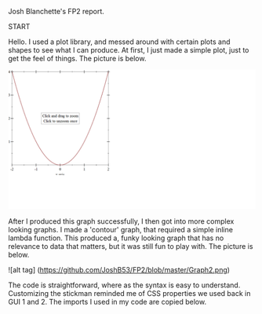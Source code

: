 Josh Blanchette's FP2 report.

START

Hello. I used a plot library, and messed around with certain plots and shapes to see what I can produce.  At first, I just made a simple plot, just to get the feel of things.  The picture is below.

![alt tag](https://github.com/JoshB53/FP2/blob/master/Graph1.png)

After I produced this graph successfully, I then got into more complex looking graphs.  I made a 'contour' graph, that required a simple inline lambda function.  This produced a, funky looking graph that has no relevance to data that matters, but it was still fun to play with.  The picture is below.

![alt tag] (https://github.com/JoshB53/FP2/blob/master/Graph2.png)

The code is straightforward, where as the syntax is easy to understand. Customizing the stickman reminded me of CSS properties we used back in GUI 1 and 2. The imports I used in my code are copied below.
